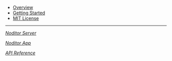 <i class="fa fa-heartbeat fa-2x" style="float:left;margin-left:37px;margin-top:-137px;color:mediumvioletred;" aria-hidden="true"></i></i>

* [Overview](main.md?id=Overview)
* [Getting Started](getstarted.md?id=Getting-Started)
* [MIT License](license.md?id=MIT-License)

---

<!-- Must be ../apis/file.md?id=Title or the menu line will not hightlight -->
*[Noditor Server <i class="nav-arrow-right fa fa-angle-right fa-2x"></i>](server/config.md?id=Configuration)*

*[Noditor App <i class="nav-arrow-right fa fa-angle-right fa-2x"></i>](app/main.md?id=Overview)*

*[API Reference <i class="nav-arrow-right fa fa-angle-right fa-2x"></i>](apis/authorization.md?id=Authorization)*
